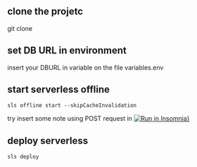 ## clone the projetc

git clone

## set DB URL in environment
insert your DBURL in variable on the file variables.env

## start serverless offline 
    sls offline start --skipCacheInvalidation

try insert some note using POST request in   [![Run in Insomnia}](https://insomnia.rest/images/run.svg)](https://insomnia.rest/run/?label=Serverless%20%2B%20MongoDB&uri=https%3A%2F%2Fgithub.com%2FDaniiloLacerda%2FserverlessWithMongoExample%2Fblob%2Fmaster%2FInsomnia.json)

## deploy serverless
    sls deploy
